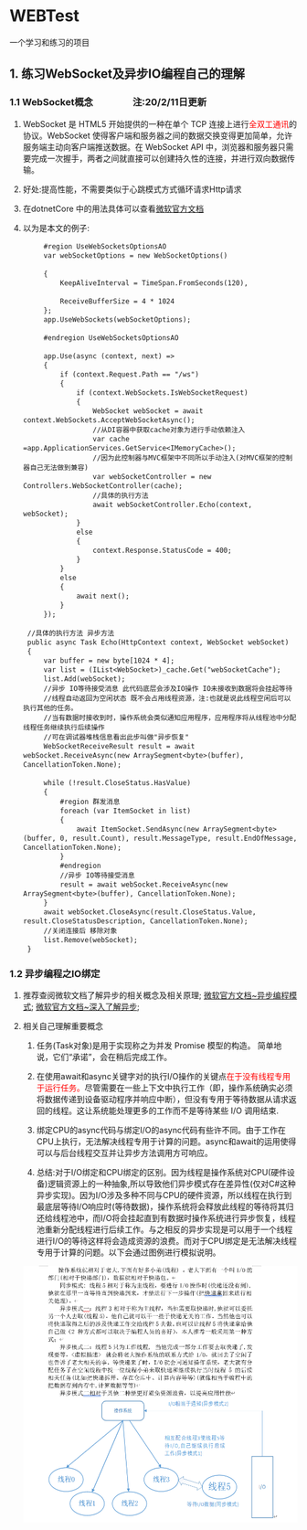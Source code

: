 # WEBTest

一个学习和练习的项目

## 1. 练习WebSocket及异步IO编程自己的理解

### 1.1 WebSocket概念  &emsp;&emsp;&emsp;&emsp;注:20/2/11日更新

1. WebSocket 是 HTML5 开始提供的一种在单个 TCP 连接上进行<font color=red>全双工通讯</font>的协议。WebSocket 使得客户端和服务器之间的数据交换变得更加简单，允许服务端主动向客户端推送数据。在 WebSocket API 中，浏览器和服务器只需要完成一次握手，两者之间就直接可以创建持久性的连接，并进行双向数据传输。

2. 好处:提高性能，不需要类似于心跳模式方式循环请求Http请求

3. 在dotnetCore 中的用法具体可以查看[微软官方文档](https://docs.microsoft.com/zh-cn/aspnet/core/fundamentals/websockets?view=aspnetcore-3.1)
4. 以为是本文的例子:

            #region UseWebSocketsOptionsAO
            var webSocketOptions = new WebSocketOptions()

            {
                KeepAliveInterval = TimeSpan.FromSeconds(120),

                ReceiveBufferSize = 4 * 1024
            };
            app.UseWebSockets(webSocketOptions);

            #endregion UseWebSocketsOptionsAO

            app.Use(async (context, next) =>
            {
                if (context.Request.Path == "/ws")
                {
                    if (context.WebSockets.IsWebSocketRequest)
                    {
                        WebSocket webSocket = await context.WebSockets.AcceptWebSocketAsync();
                        //从DI容器中获取cache对象为进行手动依赖注入
                        var cache =app.ApplicationServices.GetService<IMemoryCache>();
                        //因为此控制器与MVC框架中不同所以手动注入(对MVC框架的控制器自己无法做到兼容)
                        var webSocketController = new Controllers.WebSocketController(cache);
                        //具体的执行方法
                        await webSocketController.Echo(context, webSocket);
                    }
                    else
                    {
                        context.Response.StatusCode = 400;
                    }
                }
                else
                {
                    await next();
                }
            });

        //具体的执行方法 异步方法
        public async Task Echo(HttpContext context, WebSocket webSocket)
        {
            var buffer = new byte[1024 * 4];
            var list = (IList<WebSocket>)_cache.Get("webSocketCache");
            list.Add(webSocket);
            //异步 IO等待接受消息 此代码底层会涉及IO操作 IO未接收到数据将会挂起等待
            //线程自动返回为空闲状态 既不会占用线程资源，注:也就是说此线程空闲后可以执行其他的任务。
            //当有数据时接收到时，操作系统会类似通知应用程序，应用程序将从线程池中分配线程任务继续执行后续操作
            //可在调试器堆栈信息看出此步叫做"异步恢复"
            WebSocketReceiveResult result = await webSocket.ReceiveAsync(new ArraySegment<byte>(buffer), CancellationToken.None);

            while (!result.CloseStatus.HasValue)
            {
                #region 群发消息 
                foreach (var ItemSocket in list)
                {
                    await ItemSocket.SendAsync(new ArraySegment<byte>(buffer, 0, result.Count), result.MessageType, result.EndOfMessage, CancellationToken.None);
                }
                #endregion
                //异步 IO等待接受消息
                result = await webSocket.ReceiveAsync(new ArraySegment<byte>(buffer), CancellationToken.None);
            }
            await webSocket.CloseAsync(result.CloseStatus.Value, result.CloseStatusDescription, CancellationToken.None);
            //关闭连接后 移除对象
            list.Remove(webSocket);
        }

### 1.2 异步编程之IO绑定

1. 推荐查阅微软文档了解异步的相关概念及相关原理;
   [微软官方文档~异步编程模式](https://docs.microsoft.com/zh-cn/dotnet/csharp/async);
   [微软官方文档~深入了解异步](https://docs.microsoft.com/zh-cn/dotnet/standard/async-in-depth);

2. 相关自己理解重要概念
   1. 任务(Task对象)是用于实现称之为并发 Promise 模型的构造。 简单地说，它们“承诺”，会在稍后完成工作。

   2. 在使用await和async关键字对的执行I/O操作的关键点<font color=#ff000>在于没有线程专用于运行任务。</font>尽管需要在一些上下文中执行工作（即，操作系统确实必须
   将数据传递到设备驱动程序并响应中断），但没有专用于等待数据从请求返回的线程。这让系统能处理更多的工作而不是等待某些 I/O 调用结束.

   3. 绑定CPU的async代码与绑定I/O的async代码有些许不同。由于工作在CPU上执行，无法解决线程专用于计算的问题。async和await的运用使得可以与后台线程交互并让异步方法调用方可响应。

   4. 总结:对于I/O绑定和CPU绑定的区别。因为线程是操作系统对CPU(硬件设备)逻辑资源上的一种抽象,所以导致他们异步模式存在差异性(仅对C#这种异步实现)。因为I/O涉及多种不同与CPU的硬件资源，所以线程在执行到最底层等待I/O响应时(等待数据)，操作系统将会释放此线程的等待将其归还给线程池中，而I/O将会挂起直到有数据时操作系统进行异步恢复，线程池重新分配线程进行后续工作。与之相反的异步实现是可以用于一个线程进行I/O的等待这样将会造成资源的浪费。而对于CPU绑定是无法解决线程专用于计算的问题。以下会通过图例进行模拟说明。

   ![异步I/O绑定拟人图](./picture/Asyn_personate.png)
